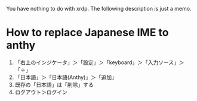 You have nothing to do with xrdp. The following description is just a memo.

# How to replace Japanese IME to anthy

1. 「右上のインジケータ」＞「設定」＞「keyboard」＞「入力ソース」＞「＋」
1. 「日本語」＞「日本語(Anthy)」＞「追加」
1. 既存の「日本語」は「削除」する
1. ログアウト＞ログイン
